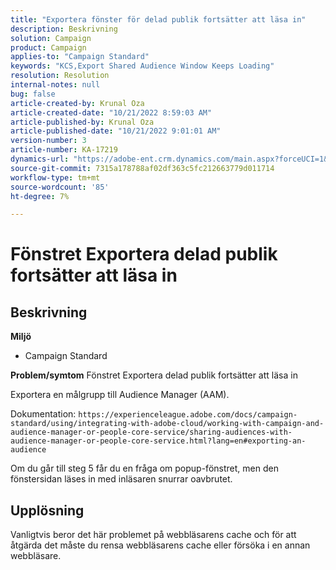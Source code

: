 ```yaml
---
title: "Exportera fönster för delad publik fortsätter att läsa in"
description: Beskrivning
solution: Campaign
product: Campaign
applies-to: "Campaign Standard"
keywords: "KCS,Export Shared Audience Window Keeps Loading"
resolution: Resolution
internal-notes: null
bug: false
article-created-by: Krunal Oza
article-created-date: "10/21/2022 8:59:03 AM"
article-published-by: Krunal Oza
article-published-date: "10/21/2022 9:01:01 AM"
version-number: 3
article-number: KA-17219
dynamics-url: "https://adobe-ent.crm.dynamics.com/main.aspx?forceUCI=1&pagetype=entityrecord&etn=knowledgearticle&id=693dd99b-1e51-ed11-bba2-0022480867fb"
source-git-commit: 7315a178788af02df363c5fc212663779d011714
workflow-type: tm+mt
source-wordcount: '85'
ht-degree: 7%

---
```


# Fönstret Exportera delad publik fortsätter att läsa in

## Beskrivning

<b>Miljö</b>
- Campaign Standard



<b>Problem/symtom</b>
Fönstret Exportera delad publik fortsätter att läsa in

Exportera en målgrupp till Audience Manager (AAM).

Dokumentation: `https://experienceleague.adobe.com/docs/campaign-standard/using/integrating-with-adobe-cloud/working-with-campaign-and-audience-manager-or-people-core-service/sharing-audiences-with-audience-manager-or-people-core-service.html?lang=en#exporting-an-audience`

Om du går till steg 5 får du en fråga om popup-fönstret, men den fönstersidan läses in med inläsaren snurrar oavbrutet.


## Upplösning


Vanligtvis beror det här problemet på webbläsarens cache och för att åtgärda det måste du rensa webbläsarens cache eller försöka i en annan webbläsare.
